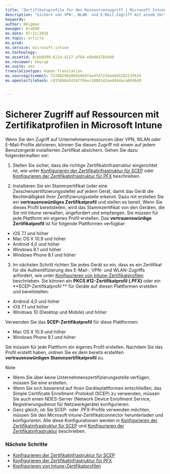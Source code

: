 ```yaml
---
title: "Zertifikatsprofile für den Ressourcenzugriff | Microsoft Intune"
description: "Sichern von VPN-, WLAN- und E-Mail-Zugriff mit einem Zertifikat, das auf jedem Benutzergerät installiert ist."
keywords: 
author: Nbigman
manager: Arob98
ms.date: 07/21/2016
ms.topic: article
ms.prod: 
ms.service: microsoft-intune
ms.technology: 
ms.assetid: 8cbb8499-611d-4217-a7b4-e9b864785dd0
ms.reviewer: kmyrup
ms.suite: ems
translationtype: Human Translation
ms.sourcegitcommit: 72288296d966b9b9fae4fd721b4460528213f626
ms.openlocfilehash: c8158b6a54347f6bec1008142eed44daca8946d0


---
```


# Sicherer Zugriff auf Ressourcen mit Zertifikatprofilen in Microsoft Intune
Wenn Sie den Zugriff auf Unternehmensressourcen über VPN, WLAN oder E-Mail-Profile aktivieren, können Sie diesen Zugriff mit einem auf jedem Benutzergerät installierten Zertifikat absichern. Gehen Sie dazu folgendermaßen vor:

1. Stellen Sie sicher, dass die richtige Zertifikatinfrastruktur eingerichtet ist, wie unter [Konfigurieren der Zertifikatinfrastruktur für SCEP](configure-certificate-infrastructure-for-scep.md) oder [Konfigurieren der Zertifikatinfrastruktur für PFX](configure-certificate-infrastructure-for-pfx.md) beschrieben.

2. Installieren Sie ein Stammzertifikat (oder eine Zwischenzertifizierungsstelle) auf jedem Gerät, damit das Gerät die Rechtmäßigkeit Ihrer Zertifizierungsstelle erkennt. Dazu mit erstellen Sie ein **vertrauenswürdiges Zertifikatprofil** und stellen es bereit. Wenn Sie dieses Profil bereitstellen, wird das Stammzertifikat von den Geräten, die Sie mit Intune verwalten, angefordert und empfangen. Sie müssen für jede Plattform ein eigenes Profil erstellen. Das **vertrauenswürdige Zertifikatprofil** ist für folgende Plattformen verfügbar:
 -  iOS 7.1 und höher
 -  Mac OS X 10.9 und höher
 -  Android 4,0 und höher
 -  Windows 8.1 und höher
 -  Windows Phone 8.1 und höher

3. Im nächsten Schritt richten Sie jedes Gerät so ein, dass es ein Zertifikat für die Authentifizierung des E-Mail-, VPN- und WLAN-Zugriffs anfordert, wie unter [Konfigurieren von Intune-Zertifikatprofilen](configure-intune-certificate-profiles.md) beschrieben. Sie können ein **PKCS #12-Zertifikatprofil (.PFX)** oder ein **SCEP-Zertifikatprofil ** für Geräte auf diesen Plattformen erstellen und bereitstellen:

-  Android 4,0 und höher
-  iOS 7.1 und höher
-  Windows 10 (Desktop und Mobile) und höher

Verwenden Sie das **SCEP-Zertifikatprofil** für diese Plattformen:
-   Mac OS X 10.9 und höher
-   Windows Phone 8.1 und höher

Sie müssen für jede Plattform ein eigenes Profil erstellen. Nachdem Sie das Profil erstellt haben, ordnen Sie es dem bereits erstellten **vertrauenswürdigen Stammzertifikatprofil** zu.

> [!NOTE]           
> -    Wenn Sie über keine Unternehmenszertifizierungsstelle verfügen, müssen Sie eine erstellen.
>- Wenn Sie sich basierend auf Ihren Geräteplattformen entschließen, das Simple Certificate Enrollment-Protokoll (SCEP) zu verwenden, müssen Sie auch einen NDES-Server (Network Device Enrollment Service, Registrierungsdienst für Netzwerkgeräte) konfigurieren.
>-  Ganz gleich, ob Sie SCEP- oder .PFX-Profile verwenden möchten, müssen Sie den Microsoft Intune-Zertifikatconnector herunterladen und konfigurieren.
> Alle diese Konfigurationen werden in [Konfigurieren der Zertifikatinfrastruktur für SCEP](configure-certificate-infrastructure-for-scep.md) und [Konfigurieren der Zertifikatinfrastruktur](configure-certificate-infrastructure-for-pfx.md) beschrieben.

### Nächste Schritte
- [Konfigurieren der Zertifikatinfrastruktur für SCEP](configure-certificate-infrastructure-for-scep.md)
- [Konfigurieren der Zertifikatinfrastruktur für PFX](configure-certificate-infrastructure-for-pfx.md)
- [Konfigurieren von Intune-Zertifikatprofilen](configure-intune-certificate-profiles.md)



<!--HONumber=Jul16_HO3-->


